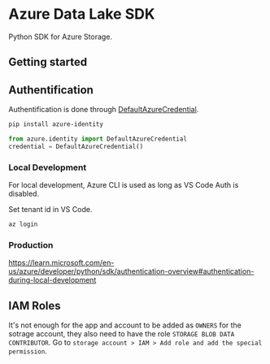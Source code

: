 # Azure Data Lake SDK

Python SDK for Azure Storage.

## Getting started

## Authentification

Authentification is done through [DefaultAzureCredential](https://learn.microsoft.com/en-us/python/api/azure-identity/azure.identity.defaultazurecredential?view=azure-python).

```bash
pip install azure-identity
```

```py
from azure.identity import DefaultAzureCredential
credential = DefaultAzureCredential()
```

### Local Development

For local development, Azure CLI is used as long as VS Code Auth is disabled.

Set tenant id in VS Code.

```bash
az login
```

### Production

https://learn.microsoft.com/en-us/azure/developer/python/sdk/authentication-overview#authentication-during-local-development


## IAM Roles

It's not enough for the app and account to be added as `OWNERS` for the sotrage account, they also need to have the role `STORAGE BLOB DATA CONTRIBUTOR`. Go to `storage account > IAM > Add role and add the special permission`.